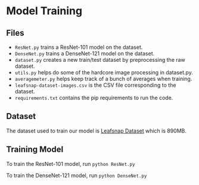# Model Training

## Files

- `ResNet.py` trains a ResNet-101 model on the dataset.
-  `DenseNet.py` trains a DenseNet-121 model on the dataset.
-  `dataset.py` creates a new train/test dataset by preprocessing the raw dataset.
-  `utils.py` helps do some of the hardcore image processing in dataset.py.
-  `averagemeter.py` helps keep track of a bunch of averages when training.
-  `leafsnap-dataset-images.csv` is the CSV file corresponding to the dataset.
-  `requirements.txt` contains the pip requirements to run the code.



## Dataset

The dataset used to train our model is [Leafsnap Dataset](https://www.kaggle.com/xhlulu/leafsnap-dataset) which is 890MB.



## Training Model

To train the ResNet-101 model, run `python ResNet.py`

To train the DenseNet-121 model, run `python DenseNet.py`





